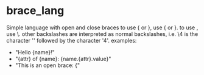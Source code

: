 # brace_lang

Simple language with open and close braces
to use { or }, use \{ or \}.
to use \, use \\.
other backslashes are interpreted as normal backslashes, i.e. \4 is the character '\' followed by the character '4'.
examples: 
- "Hello {name}!"
- "{attr} of {name}: {name.{attr}.value}"
- "This is an open brace: \{"
